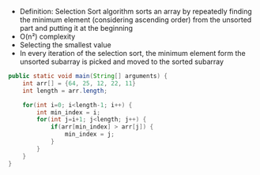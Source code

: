 - Definition: Selection Sort algorithm sorts an array by repeatedly finding the minimum element (considering ascending order) from the unsorted part and putting it at the beginning
- O(n²) complexity
- Selecting the smallest value
- In every iteration of the selection sort, the minimum element form the unsorted subarray is picked and moved to the sorted subarray

```Java
public static void main(String[] arguments) {
	int arr[] = {64, 25, 12, 22, 11}
	int length = arr.length;

	for(int i=0; i<length-1; i++) {
		int min_index = i;
		for(int j=i+1; j<length; j++) {
			if(arr[min_index] > arr[j]) {
				min_index = j;
			}
		}
	}
}
```
